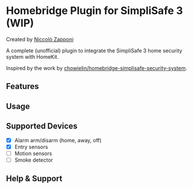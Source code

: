 # Homebridge Plugin for SimpliSafe 3 (WIP)
Created by [Niccolò Zapponi](https://twitter.com/nzapponi)

A complete (unofficial) plugin to integrate the SimpliSafe 3 home security system with HomeKit.

Inspired by the work by [chowielin/homebridge-simplisafe-security-system](https://github.com/chowielin/homebridge-simplisafe-security-system).

## Features

## Usage

## Supported Devices
- [x] Alarm arm/disarm (home, away, off)
- [x] Entry sensors
- [ ] Motion sensors
- [ ] Smoke detector

## Help & Support